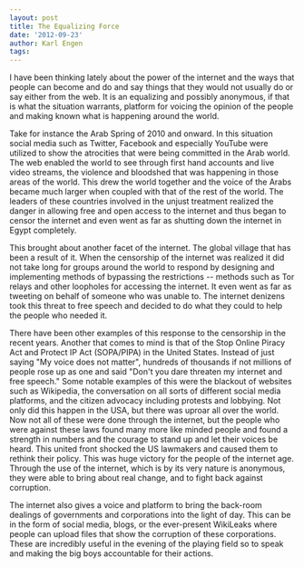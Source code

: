 ```yaml
---
layout: post
title: The Equalizing Force
date: '2012-09-23'
author: Karl Engen
tags:
---
```


I have been thinking lately about the power of the internet and the ways that people can become and do and say things that they would not usually do or say either from the web. It is an equalizing and possibly anonymous, if that is what the situation warrants, platform for voicing the opinion of the people and making known what is happening around the world.

Take for instance the Arab Spring of 2010 and onward. In this situation social media such as Twitter, Facebook and especially YouTube were utilized to show the atrocities that were being committed in the Arab world. The web enabled the world to see through first hand accounts and live video streams, the violence and bloodshed that was happening in those areas of the world. This drew the world together and the voice of the Arabs became much larger when coupled with that of the rest of the world. The leaders of these countries involved in the unjust treatment realized the danger in allowing free and open access to the internet and thus began to censor the internet and even went as far as shutting down the internet in Egypt completely.

This brought about another facet of the internet. The global village that has been a result of it. When the censorship of the internet was realized it did not take long for groups around the world to respond by designing and implementing methods of bypassing the restrictions -- methods such as Tor relays and other loopholes for accessing the internet. It even went as far as tweeting on behalf of someone who was unable to. The internet denizens took this threat to free speech and decided to do what they could to help the people who needed it.

There have been other examples of this response to the censorship in the recent years. Another that comes to mind is that of the Stop Online Piracy Act and Protect IP Act (SOPA/PIPA) in the United States. Instead of just saying "My voice does not matter", hundreds of thousands if not millions of people rose up as one and said "Don't you dare threaten my internet and free speech." Some notable examples of this were the blackout of websites such as Wikipedia, the conversation on all sorts of different social media platforms, and the citizen advocacy including protests and lobbying. Not only did this happen in the USA, but there was uproar all over the world. Now not all of these were done through the internet, but the people who were against these laws found many more like minded people and found a strength in numbers and the courage to stand up and let their voices be heard. This united front shocked the US lawmakers and caused them to rethink their policy. This was huge victory for the people of the internet age. Through the use of the internet, which is by its very nature is anonymous, they were able to bring about real change, and to fight back against corruption.

The internet also gives a voice and platform to bring the back-room dealings of governments and corporations into the light of day. This can be in the form of social media, blogs, or the ever-present WikiLeaks where people can upload files that show the corruption of these corporations. These are incredibly useful in the evening of the playing field so to speak and making the big boys accountable for their actions.